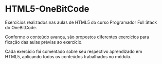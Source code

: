 # HTML5-OneBitCode

Exercícios realizados nas aulas de HTML5 do curso Programador Full Stack do OneBitCode.

Conforme o conteúdo avança, são propostos diferentes exercícios para fixação das aulas prévias ao exercício.

Cada exercício foi comentado sobre seu respectivo aprendizado em HTML5, aplicando todos os conteúdos trabalhados no módulo.
